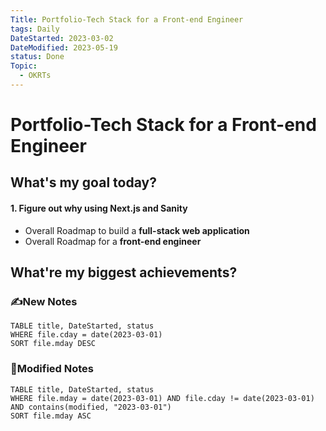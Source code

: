 ```yaml
---
Title: Portfolio-Tech Stack for a Front-end Engineer
tags: Daily
DateStarted: 2023-03-02
DateModified: 2023-05-19
status: Done
Topic:
  - OKRTs
---
```


# Portfolio-Tech Stack for a Front-end Engineer

## What's my goal today?

#### 1. Figure out why using Next.js and Sanity

- Overall Roadmap to build a **full-stack web application**
- Overall Roadmap for a **front-end engineer**

## What're my biggest achievements?

### ✍️New Notes

```dataview
TABLE title, DateStarted, status
WHERE file.cday = date(2023-03-01)
SORT file.mday DESC
```

### 📝Modified Notes

```dataview
TABLE title, DateStarted, status
WHERE file.mday = date(2023-03-01) AND file.cday != date(2023-03-01) AND contains(modified, "2023-03-01")
SORT file.mday ASC
```
